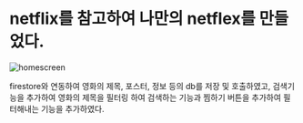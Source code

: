 # netflix를 참고하여 나만의 netflex를 만들었다.


![homescreen](https://user-images.githubusercontent.com/56612792/90307830-236ee980-df15-11ea-87fc-e7bdd328b434.png)

firestore와 연동하여 영화의 제목, 포스터, 정보 등의 db를 저장 및 호출하였고,
검색기능을 추가하여 영화의 제목을 필터링 하여 검색하는 기능과
찜하기 버튼을 추가하여 필터해내는 기능을 추가하였다.
